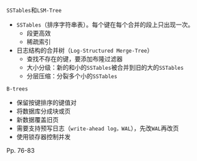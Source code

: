 `SSTables`和`LSM-Tree`

-   `SSTables`（排序字符串表）。每个键在每个合并的段上只出现一次。
    -   段更高效
    -   稀疏索引
-   日志结构的合并树（`Log-Structured Merge-Tree`）
    -   查找不存在的键，要添加布隆过滤器
    -   大小分级：新的和小的`SSTables`被合并到旧的大的`SSTables`
    -   分层压缩：分裂多个小的`SSTables`



`B-trees`

-   保留按键排序的键值对
-   将数据库分成块或页
-   新数据覆盖旧页
-   需要支持预写日志（`write-ahead log，WAL`），先改`WAL`再改页
-   使用锁存器控制并发



Pp. 76-83